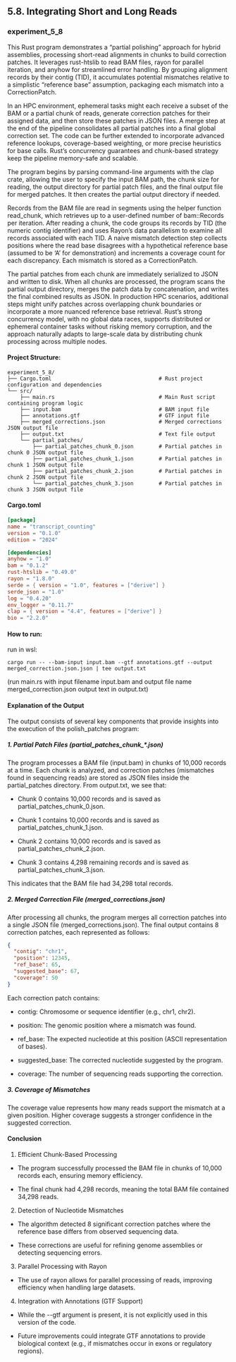 ## 5.8. Integrating Short and Long Reads

### experiment_5_8

This Rust program demonstrates a “partial polishing” approach for hybrid assemblies, processing short-read alignments in chunks to build correction patches. It leverages rust-htslib to read BAM files, rayon for parallel iteration, and anyhow for streamlined error handling. By grouping alignment records by their contig (TID), it accumulates potential mismatches relative to a simplistic “reference base” assumption, packaging each mismatch into a CorrectionPatch.

In an HPC environment, ephemeral tasks might each receive a subset of the BAM or a partial chunk of reads, generate correction patches for their assigned data, and then store these patches in JSON files. A merge step at the end of the pipeline consolidates all partial patches into a final global correction set. The code can be further extended to incorporate advanced reference lookups, coverage-based weighting, or more precise heuristics for base calls. Rust’s concurrency guarantees and chunk-based strategy keep the pipeline memory-safe and scalable.

The program begins by parsing command-line arguments with the clap crate, allowing the user to specify the input BAM path, the chunk size for reading, the output directory for partial patch files, and the final output file for merged patches. It then creates the partial output directory if needed.

Records from the BAM file are read in segments using the helper function read_chunk, which retrieves up to a user-defined number of bam::Records per iteration. After reading a chunk, the code groups its records by TID (the numeric contig identifier) and uses Rayon’s data parallelism to examine all records associated with each TID. A naive mismatch detection step collects positions where the read base disagrees with a hypothetical reference base (assumed to be ‘A’ for demonstration) and increments a coverage count for each discrepancy. Each mismatch is stored as a CorrectionPatch.

The partial patches from each chunk are immediately serialized to JSON and written to disk. When all chunks are processed, the program scans the partial output directory, merges the patch data by concatenation, and writes the final combined results as JSON. In production HPC scenarios, additional steps might unify patches across overlapping chunk boundaries or incorporate a more nuanced reference base retrieval. Rust’s strong concurrency model, with no global data races, supports distributed or ephemeral container tasks without risking memory corruption, and the approach naturally adapts to large-scale data by distributing chunk processing across multiple nodes.


#### Project Structure:

```plaintext
experiment_5_8/
├── Cargo.toml                                  # Rust project configuration and dependencies
└── src/
    ├── main.rs                                 # Main Rust script containing program logic
    ├── input.bam                               # BAM input file
    ├── annotations.gtf                         # GTF input file
    ├── merged_corrections.json                 # Merged corrections JSON output file
    ├── output.txt                              # Text file output
    └── partial_patches/
        ├── partial_patches_chunk_0.json        # Partial patches in chunk 0 JSON output file
        ├── partial_patches_chunk_1.json        # Partial patches in chunk 1 JSON output file
        ├── partial_patches_chunk_2.json        # Partial patches in chunk 2 JSON output file
        └── partial_patches_chunk_3.json        # Partial patches in chunk 3 JSON output file
```

#### Cargo.toml

```toml
[package]
name = "transcript_counting"
version = "0.1.0"
edition = "2024"

[dependencies]
anyhow = "1.0"
bam = "0.1.2"              
rust-htslib = "0.49.0"      
rayon = "1.8.0"             
serde = { version = "1.0", features = ["derive"] } 
serde_json = "1.0"           
log = "0.4.20"               
env_logger = "0.11.7"       
clap = { version = "4.4", features = ["derive"] }  
bio = "2.2.0"               
```

#### How to run:

run in wsl:

```wsl
cargo run -- --bam-input input.bam --gtf annotations.gtf --output merged_correction.json.json | tee output.txt
```

(run main.rs with input filename input.bam and output file name merged_correction.json output text in output.txt) 
  

#### Explanation of the Output

The output consists of several key components that provide insights into the execution of the polish_patches program:

##### 1. Partial Patch Files (partial_patches_chunk_*.json)
The program processes a BAM file (input.bam) in chunks of 10,000 records at a time. Each chunk is analyzed, and correction patches (mismatches found in sequencing reads) are stored as JSON files inside the partial_patches directory.
From output.txt, we see that:

* Chunk 0 contains 10,000 records and is saved as partial_patches_chunk_0.json.

* Chunk 1 contains 10,000 records and is saved as partial_patches_chunk_1.json.

* Chunk 2 contains 10,000 records and is saved as partial_patches_chunk_2.json.

* Chunk 3 contains 4,298 remaining records and is saved as partial_patches_chunk_3.json.

This indicates that the BAM file had 34,298 total records.

##### 2. Merged Correction File (merged_corrections.json)

After processing all chunks, the program merges all correction patches into a single JSON file (merged_corrections.json). The final output contains 8 correction patches, each represented as follows:

```json
{
  "contig": "chr1",
  "position": 12345,
  "ref_base": 65,
  "suggested_base": 67,
  "coverage": 50
}
```

Each correction patch contains:

* contig: Chromosome or sequence identifier (e.g., chr1, chr2).

* position: The genomic position where a mismatch was found.

* ref_base: The expected nucleotide at this position (ASCII representation of bases).

* suggested_base: The corrected nucleotide suggested by the program.

* coverage: The number of sequencing reads supporting the correction.

##### 3. Coverage of Mismatches

The coverage value represents how many reads support the mismatch at a given position. Higher coverage suggests a stronger confidence in the suggested correction.

#### Conclusion

1. Efficient Chunk-Based Processing

  * The program successfully processed the BAM file in chunks of 10,000 records each, ensuring memory efficiency.

  * The final chunk had 4,298 records, meaning the total BAM file contained 34,298 reads.

2. Detection of Nucleotide Mismatches

  * The algorithm detected 8 significant correction patches where the reference base differs from observed sequencing data.

  * These corrections are useful for refining genome assemblies or detecting sequencing errors.

3. Parallel Processing with Rayon

  * The use of rayon allows for parallel processing of reads, improving efficiency when handling large datasets.

4. Integration with Annotations (GTF Support)

* While the --gtf argument is present, it is not explicitly used in this version of the code.

* Future improvements could integrate GTF annotations to provide biological context (e.g., if mismatches occur in exons or regulatory regions).
